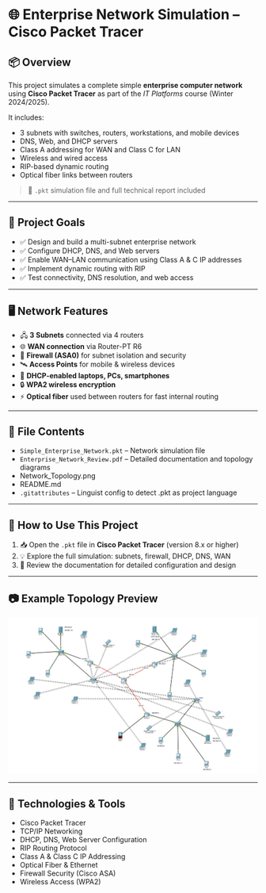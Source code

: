 # 🌐 Enterprise Network Simulation – Cisco Packet Tracer

## 📦 Overview
This project simulates a complete simple **enterprise computer network** using **Cisco Packet Tracer** as part of the *IT Platforms* course (Winter 2024/2025).

It includes:
- 3 subnets with switches, routers, workstations, and mobile devices
- DNS, Web, and DHCP servers
- Class A addressing for WAN and Class C for LAN
- Wireless and wired access
- RIP-based dynamic routing
- Optical fiber links between routers

> 📁 `.pkt` simulation file and full technical report included  

---

## 🧠 Project Goals
- ✅ Design and build a multi-subnet enterprise network
- ✅ Configure DHCP, DNS, and Web servers
- ✅ Enable WAN–LAN communication using Class A & C IP addresses
- ✅ Implement dynamic routing with RIP
- ✅ Test connectivity, DNS resolution, and web access

---

## 🖥️ Network Features
- 🖧 **3 Subnets** connected via 4 routers
- 🌐 **WAN connection** via Router-PT R6
- 🧱 **Firewall (ASA0)** for subnet isolation and security
- 🛰️ **Access Points** for mobile & wireless devices
- 📡 **DHCP-enabled laptops, PCs, smartphones**
- 🔒 **WPA2 wireless encryption**
- ⚡ **Optical fiber** used between routers for fast internal routing

---

## 📂 File Contents

- `Simple_Enterprise_Network.pkt` – Network simulation file  
- `Enterprise_Network_Review.pdf` – Detailed documentation and topology diagrams
- Network_Topology.png
- README.md
- `.gitattributes` – Linguist config to detect .pkt as project language

---

## 🧪 How to Use This Project

1. 📥 Open the `.pkt` file in **Cisco Packet Tracer** (version 8.x or higher)
2. 💡 Explore the full simulation: subnets, firewall, DHCP, DNS, WAN
3. 🧠 Review the documentation for detailed configuration and design

---

## 📷 Example Topology Preview  
![Enterprise Network Topology](Network_Topology.png)

---

## 🧰 Technologies & Tools
- Cisco Packet Tracer  
- TCP/IP Networking  
- DHCP, DNS, Web Server Configuration  
- RIP Routing Protocol  
- Class A & Class C IP Addressing  
- Optical Fiber & Ethernet  
- Firewall Security (Cisco ASA)  
- Wireless Access (WPA2)
